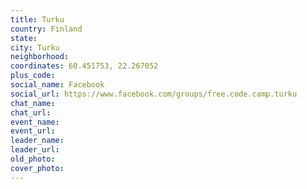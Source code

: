 ```yaml
---
title: Turku
country: Finland
state: 
city: Turku
neighborhood: 
coordinates: 60.451753, 22.267052
plus_code:
social_name: Facebook
social_url: https://www.facebook.com/groups/free.code.camp.turku
chat_name:
chat_url:
event_name:
event_url:
leader_name:
leader_url:
old_photo: 
cover_photo:
---
```

